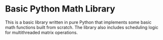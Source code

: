 # Basic Python Math Library

This is a basic library written in pure Python that implements some basic math functions built from scratch. The library also includes scheduling logic for multithreaded matrix operations.